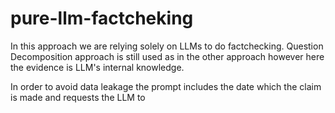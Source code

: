 # pure-llm-factcheking

In this approach we are relying solely on LLMs to do factchecking. Question Decomposition approach is still used as in the other approach however here the evidence is LLM's internal knowledge.

In order to avoid data leakage the prompt includes the date which the claim is made and requests the LLM to 